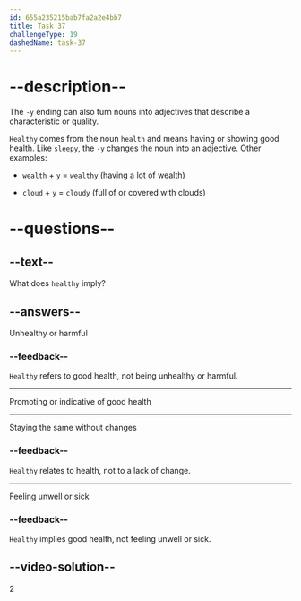 ```yaml
---
id: 655a235215bab7fa2a2e4bb7
title: Task 37
challengeType: 19
dashedName: task-37
---
```


# --description--

The `-y` ending can also turn nouns into adjectives that describe a characteristic or quality.

`Healthy` comes from the noun `health` and means having or showing good health. Like `sleepy`, the `-y` changes the noun into an adjective. Other examples:

- `wealth` + `y` = `wealthy` (having a lot of wealth)

- `cloud` + `y` = `cloudy` (full of or covered with clouds)

# --questions--

## --text--

What does `healthy` imply?

## --answers--

Unhealthy or harmful

### --feedback--

`Healthy` refers to good health, not being unhealthy or harmful.

---

Promoting or indicative of good health

---

Staying the same without changes

### --feedback--

`Healthy` relates to health, not to a lack of change.

---

Feeling unwell or sick

### --feedback--

`Healthy` implies good health, not feeling unwell or sick.

## --video-solution--

2
